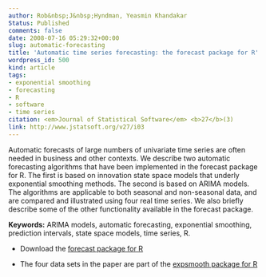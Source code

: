 ```yaml
---
author: Rob&nbsp;J&nbsp;Hyndman, Yeasmin Khandakar
Status: Published
comments: false
date: 2008-07-16 05:29:32+00:00
slug: automatic-forecasting
title: 'Automatic time series forecasting: the forecast package for R'
wordpress_id: 500
kind: article
tags:
- exponential smoothing
- forecasting
- R
- software
- time series
citation: <em>Journal of Statistical Software</em> <b>27</b>(3)
link: http://www.jstatsoft.org/v27/i03
---
```



Automatic forecasts of large numbers of univariate time series are often needed in business and other contexts. We describe two automatic forecasting algorithms that have been implemented in the forecast package for R. The first is based on innovation state space models that underly exponential smoothing methods. The second is based on ARIMA models. The algorithms are applicable to both seasonal and non-seasonal data, and are compared and illustrated using four real time series. We also briefly describe some of the other functionality available in the forecast package.

**Keywords:** ARIMA models, automatic forecasting, exponential smoothing, prediction intervals, state space models, time series, R.



	
  * Download the [forecast package for R](http://github.com/robjhyndman/forecast)

		
  * The four data sets in the paper are part of the [expsmooth package for R](http://github.com/robjhyndman/expsmooth)


